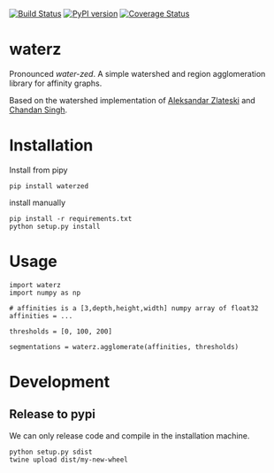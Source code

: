 [![Build Status](https://travis-ci.org/jingpengw/waterz.svg?branch=master)](https://travis-ci.org/jingpengw/waterz)
[![PyPI version](https://badge.fury.io/py/waterzed.svg)](https://badge.fury.io/py/waterzed)
[![Coverage Status](https://coveralls.io/repos/github/jingpengw/waterz/badge.svg?branch=master)](https://coveralls.io/github/jingpengw/waterz?branch=master)

# waterz

Pronounced *water-zed*. A simple watershed and region agglomeration library for
affinity graphs.

Based on the watershed implementation of [Aleksandar Zlateski](https://bitbucket.org/poozh/watershed) and [Chandan Singh](https://github.com/TuragaLab/zwatershed).

# Installation
Install from pipy
```
pip install waterzed
```

install manually
```
pip install -r requirements.txt
python setup.py install
```

# Usage

```
import waterz
import numpy as np

# affinities is a [3,depth,height,width] numpy array of float32
affinities = ...

thresholds = [0, 100, 200]

segmentations = waterz.agglomerate(affinities, thresholds)
```

# Development
## Release to pypi

We can only release code and compile in the installation machine.
```
python setup.py sdist
twine upload dist/my-new-wheel
```
